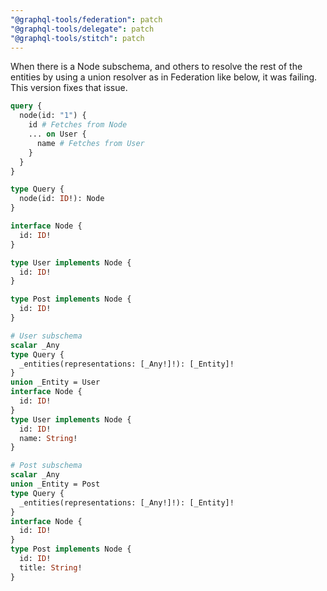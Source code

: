 ```yaml
---
"@graphql-tools/federation": patch
"@graphql-tools/delegate": patch
"@graphql-tools/stitch": patch
---
```


When there is a Node subschema, and others to resolve the rest of the entities by using a union resolver as in Federation like below, it was failing. This version fixes that issue.

```graphql
query {
  node(id: "1") {
    id # Fetches from Node
    ... on User {
      name # Fetches from User
    }
  }
}
```

```graphql
type Query {
  node(id: ID!): Node
}

interface Node {
  id: ID!
}

type User implements Node {
  id: ID!
}

type Post implements Node {
  id: ID!
}
```

```graphql
# User subschema
scalar _Any
type Query {
  _entities(representations: [_Any!]!): [_Entity]!
}
union _Entity = User
interface Node {
  id: ID!
}
type User implements Node {
  id: ID!
  name: String!
}
```

```graphql
# Post subschema
scalar _Any
union _Entity = Post
type Query {
  _entities(representations: [_Any!]!): [_Entity]!
}
interface Node {
  id: ID!
}
type Post implements Node {
  id: ID!
  title: String!
}
```
